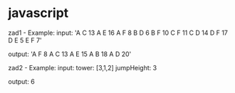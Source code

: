 # javascript

zad1 - Example:
input:
'A C 13
A E 16
A F 8
B D 6
B F 10
C F 11
C D 14
D F 17
D E 5
E F 7'

output:
'A F 8
A C 13
A E 15
A B 18
A D 20'

zad2 - Example:
input:
tower: [3,1,2]
jumpHeight: 3

output:
6

